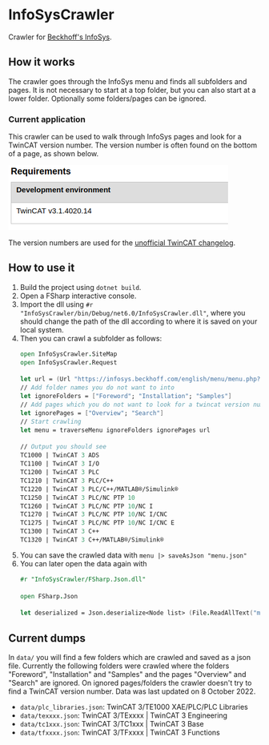 # InfoSysCrawler

Crawler for [Beckhoff's InfoSys](https://infosys.beckhoff.com/index_en.htm).

## How it works

The crawler goes through the InfoSys menu and finds all subfolders and pages. It is not necessary to start at a top folder, but you can also start at a lower folder. Optionally some folders/pages can be ignored.

### Current application

This crawler can be used to walk through InfoSys pages and look for a TwinCAT version number. The version number is often found on the bottom of a page, as shown below.

![](img/tc_version.png)

The version numbers are used for the [unofficial TwinCAT changelog](https://tcchanges.cookncode.com).

## How to use it

1. Build the project using `dotnet build`.
2. Open a FSharp interactive console.
3. Import the dll using `#r "InfoSysCrawler/bin/Debug/net6.0/InfoSysCrawler.dll"`, where you should change the path of the dll according to where it is saved on your local system.
4. Then you can crawl a subfolder as follows:
    ```fsharp
    open InfoSysCrawler.SiteMap
    open InfoSysCrawler.Request

    let url = (Url "https://infosys.beckhoff.com/english/menu/menu.php?id=8644252870837316006") // TC1xxx - TwinCAT 3 base // 5 s
    // Add folder names you do not want to into
    let ignoreFolders = ["Foreword"; "Installation"; "Samples"]
    // Add pages which you do not want to look for a twincat version number
    let ignorePages = ["Overview"; "Search"]
    // Start crawling
    let menu = traverseMenu ignoreFolders ignorePages url

    // Output you should see
    TC1000 | TwinCAT 3 ADS
    TC1100 | TwinCAT 3 I/O
    TC1200 | TwinCAT 3 PLC
    TC1210 | TwinCAT 3 PLC/C++
    TC1220 | TwinCAT 3 PLC/C++/MATLAB®/Simulink®
    TC1250 | TwinCAT 3 PLC/NC PTP 10
    TC1260 | TwinCAT 3 PLC/NC PTP 10/NC I
    TC1270 | TwinCAT 3 PLC/NC PTP 10/NC I/CNC
    TC1275 | TwinCAT 3 PLC/NC PTP 10/NC I/CNC E
    TC1300 | TwinCAT 3 C++
    TC1320 | TwinCAT 3 C++/MATLAB®/Simulink®
    ```
5. You can save the crawled data with `menu |> saveAsJson "menu.json"`
6. You can later open the data again with
    ```fsharp
    #r "InfoSysCrawler/FSharp.Json.dll"

    open FSharp.Json

    let deserialized = Json.deserialize<Node list> (File.ReadAllText("menu.json"))
    ```

## Current dumps

In `data/` you will find a few folders which are crawled and saved as a json file. Currently the following folders were crawled where the folders "Foreword", "Installation" and "Samples" and the pages "Overview" and "Search" are ignored. On ignored pages/folders the crawler doesn't try to find a TwinCAT version number. Data was last updated on 8 October 2022.

- `data/plc_libraries.json`: TwinCAT 3/TE1000 XAE/PLC/PLC Libraries
- `data/texxxx.json`: TwinCAT 3/TExxxx | TwinCAT 3 Engineering
- `data/tc1xxx.json`: TwinCAT 3/TC1xxx | TwinCAT 3 Base
- `data/tfxxxx.json`: TwinCAT 3/TFxxxx | TwinCAT 3 Functions
